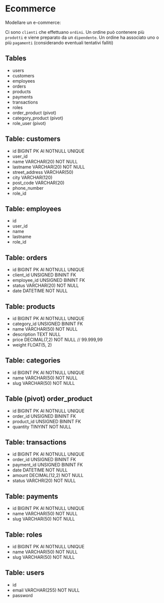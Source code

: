 # Ecommerce

Modellare un e-commerce:

Ci sono `clienti` che effettuano `ordini`.
Un ordine può contenere più `prodotti` e viene preparato da un `dipendente`.
Un ordine ha associato uno o più `pagamenti` (considerando eventuali tentativi falliti)

## Tables

- users
- customers
- employees
- orders
- products
- payments
- transactions
- roles
- order_product (pivot)
- category_product (pivot)
- role_user (pivot)

## Table: customers

- id BIGINT PK AI NOTNULL UNIQUE
- user_id
- name VARCHAR(20) NOT NULL
- lastname VARCHAR(20) NOT NULL
- street_address VARCHAR(50)
- city VARCHAR(120)
- post_code VARCHAR(20)
- phone_number
- role_id

## Table: employees

- id
- user_id
- name
- lastname
- role_id

## Table: orders

- id BIGINT PK AI NOTNULL UNIQUE
- client_id UNSIGNED BININT FK
- employee_id UNSIGNED BININT FK
- status VARCHAR(20) NOT NULL
- date DATETIME NOT NULL

## Table: products

- id BIGINT PK AI NOTNULL UNIQUE
- category_id UNSIGNED BININT FK
- name VARCHAR(50) NOT NULL
- description TEXT NULL
- price DECIMAL(7,2) NOT NULL // 99.999,99
- weight FLOAT(5, 2)

## Table: categories

- id BIGINT PK AI NOTNULL UNIQUE
- name VARCHAR(50) NOT NULL
- slug VARCHAR(50) NOT NULL

## Table (pivot) order_product

- id BIGINT PK AI NOTNULL UNIQUE
- order_id UNSIGNED BININT FK
- product_id UNSIGNED BININT FK
- quantity TINYINT NOT NULL

## Table: transactions

- id BIGINT PK AI NOTNULL UNIQUE
- order_id UNSIGNED BININT FK
- payment_id UNSIGNED BININT FK
- date DATETIME NOT NULL
- amount DECIMAL(12,2) NOT NULL
- status VARCHR(20) NOT NULL

## Table: payments

- id BIGINT PK AI NOTNULL UNIQUE
- name VARCHAR(50) NOT NULL
- slug VARCHAR(50) NOT NULL

## Table: roles

- id BIGINT PK AI NOTNULL UNIQUE
- name VARCHAR(50) NOT NULL
- slug VARCHAR(50) NOT NULL

## Table: users

- id
- email VARCHAR(255) NOT NULL
- password
